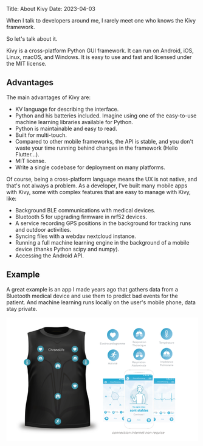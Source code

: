 Title: About Kivy
Date: 2023-04-03

When I talk to developers around me, I rarely meet one who knows the Kivy framework.

So let's talk about it.

Kivy is a cross-platform Python GUI framework. It can run on Android, iOS, Linux, macOS, and Windows. It is easy to use and fast and licensed under the MIT license.

## Advantages

The main advantages of Kivy are:

- KV language for describing the interface.
- Python and his batteries included. Imagine using one of the easy-to-use machine learning libraries available for Python.
- Python is maintainable and easy to read.
- Built for multi-touch.
- Compared to other mobile frameworks, the API is stable, and you don't waste your time running behind changes in the framework (Hello Flutter...).
- MIT license.
- Write a single codebase for deployment on many platforms.

Of course, being a cross-platform language means the UX is not native, and that's not always a problem. As a developer, I've built many mobile apps with Kivy, some with complex features that are easy to manage with Kivy, like:

- Background BLE communications with medical devices.
- Bluetooth 5 for upgrading firmware in nrf52 devices.
- A service recording GPS positions in the background for tracking runs and outdoor activities.
- Syncing files with a webdav nextcloud instance.
- Running a full machine learning engine in the background of a mobile device (thanks Python scipy and numpy).
- Accessing the Android API.

## Example

A great example is an app I made years ago that gathers data from a Bluetooth medical device and use them to predict bad events for the patient. And machine learning runs locally on the user's mobile phone, data stay private.

![ChronoMonitoring](images/chronomonitoring.png)

